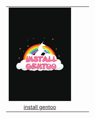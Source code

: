 |  |  |  |  |
| :---: | :---: | :---: | :---: |
| ![install-gentoo](.meta/thumbnails/install-gentoo.png) |
| [install gentoo](install-gentoo.png) |
